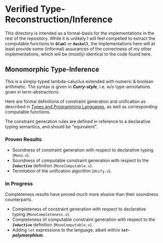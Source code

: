# Verified Type-Reconstruction/Inference

This directory is intended as a formal-basis for the implementations in the rest of the repository.
While it is unlikely I will feel compelled to extract the computable functions to **`OCaml`** or **`Haskell`**,
the implementations here will at least provide some (informal) assurances of the correctness of
my other implementations, which will be (mostly) identical to the code found here.

## Monomorphic Type-Inference

This is a simply-typed lambda-caluclus extended with numeric & boolean arithmetic.
The syntax is given in ***Curry-style***, i.e. w/o type-annotations given in term-abstractions.

Here are formal definitions of constraint generation and unification as described in
[Types and Programming Languages](https://www.cis.upenn.edu/~bcpierce/tapl/),
as well as corresponding computable functions.

The constraint generation rules are defined in
reference to a declarative typing semantics, and should be "equivalent".

### Proven Results

- Soundness of constraint generation with respect to declarative typing (`Mono.v`).
- Soundness of computable constraint generation
with respect to the ***`Inductive`*** definition (`MonoComputable.v`).
- Termitation of the unification algorithm (`Unify.v`).

### In Progress

Completeness results have proved much more elusive than their soundness counterparts.
- Completeness of constraint generation with respect to declarative typing (`MonoCompleteness.v`).
- Completeness of computable constraint generation
with respect to the ***`Inductive`*** definition (`MonoComputable.v`).
- Adding `let` expressions to the language, albeit with/o ***`let`-polymorphism***.
